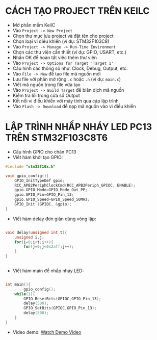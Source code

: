 # **CÁCH TẠO PROJECT TRÊN KEILC**
- Mở phần mềm KeilC
- Vào `Project -> New Project`  
- Chọn thư mục lưu project và đặt tên cho project
- Chọn loại vi điều khiển (ví dụ: STM32F103C8)
- Vào `Project -> Manage -> Run-Time Environment`
- Chọn các thư viện cần thiết (ví dụ: GPIO, USART, etc.)
- Nhấn OK để hoàn tất việc thêm thư viện
- Vào `Project -> Options for Target 'Target 1'`
- Cấu hình các thông số như: Clock, Debug, Output, etc.
- Vào `File -> New` để tạo file mã nguồn mới
- Lưu file với phần mở rộng `.c` hoặc `.h` (ví dụ: `main.c`)
- Viết mã nguồn trong file vừa tạo
- Vào `Project -> Build Target` để biên dịch mã nguồn
- Kiểm tra lỗi trong cửa sổ Output
- Kết nối vi điều khiển với máy tính qua cáp lập trình
- Vào `Flash -> Download` để nạp mã nguồn vào vi điều khiển

# **LẬP TRÌNH NHẤP NHÁY LED PC13 TRÊN STM32F103C8T6**
- Cấu hình GPIO cho chân PC13
- Viết hàm khởi tạo GPIO:
```c
#include "stm32f10x.h"

void gpio_config(){
	GPIO_InitTypeDef gpio;
	RCC_APB2PeriphClockCmd(RCC_APB2Periph_GPIOC, ENABLE);
	gpio.GPIO_Mode=GPIO_Mode_Out_PP;
	gpio.GPIO_Pin=GPIO_Pin_13;
	gpio.GPIO_Speed=GPIO_Speed_50MHz;
	GPIO_Init (GPIOC, &gpio);
}
```

- Viết hàm delay đơn giản dùng vòng lặp:
```c

void delay(unsigned int t){
	unsigned i,j;
	for(i=0;i<t;i++){
		for(j=0;j<0x2aff;j++);
	}
}
	
```

- Viết hàm main để nhấp nháy LED:
```c 

int main(){
		gpio_config();
	while(1){
		GPIO_ResetBits(GPIOC,GPIO_Pin_13);
		delay(500);
		GPIO_SetBits(GPIOC,GPIO_Pin_13);
		delay(500);
	}
}

```

- Video demo: [Watch Demo Video](https://drive.google.com/file/d/1KL8eQFrpdIDMnKsJEWwD6RB7-p9vwk13/view?usp=sharing)
